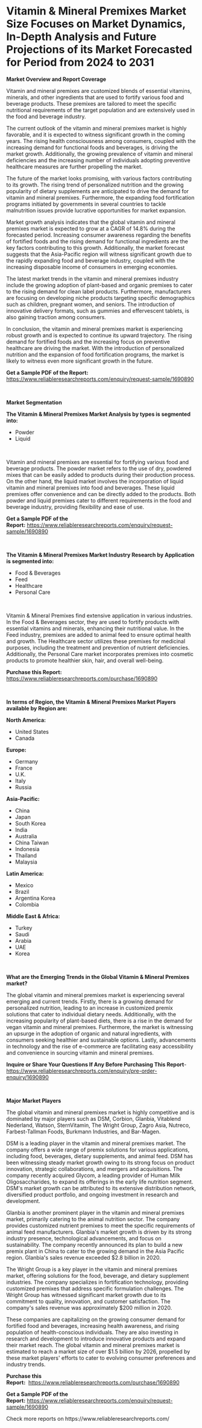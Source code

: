 <p><h1>Vitamin & Mineral Premixes Market Size Focuses on Market Dynamics, In-Depth Analysis and Future Projections of its Market Forecasted for Period from 2024 to 2031</h1></p><p><strong>Market Overview and Report Coverage</strong></p>
<p><p>Vitamin and mineral premixes are customized blends of essential vitamins, minerals, and other ingredients that are used to fortify various food and beverage products. These premixes are tailored to meet the specific nutritional requirements of the target population and are extensively used in the food and beverage industry.</p><p>The current outlook of the vitamin and mineral premixes market is highly favorable, and it is expected to witness significant growth in the coming years. The rising health consciousness among consumers, coupled with the increasing demand for functional foods and beverages, is driving the market growth. Additionally, the growing prevalence of vitamin and mineral deficiencies and the increasing number of individuals adopting preventive healthcare measures are further propelling the market.</p><p>The future of the market looks promising, with various factors contributing to its growth. The rising trend of personalized nutrition and the growing popularity of dietary supplements are anticipated to drive the demand for vitamin and mineral premixes. Furthermore, the expanding food fortification programs initiated by governments in several countries to tackle malnutrition issues provide lucrative opportunities for market expansion.</p><p>Market growth analysis indicates that the global vitamin and mineral premixes market is expected to grow at a CAGR of 14.8% during the forecasted period. Increasing consumer awareness regarding the benefits of fortified foods and the rising demand for functional ingredients are the key factors contributing to this growth. Additionally, the market forecast suggests that the Asia-Pacific region will witness significant growth due to the rapidly expanding food and beverage industry, coupled with the increasing disposable income of consumers in emerging economies.</p><p>The latest market trends in the vitamin and mineral premixes industry include the growing adoption of plant-based and organic premixes to cater to the rising demand for clean label products. Furthermore, manufacturers are focusing on developing niche products targeting specific demographics such as children, pregnant women, and seniors. The introduction of innovative delivery formats, such as gummies and effervescent tablets, is also gaining traction among consumers.</p><p>In conclusion, the vitamin and mineral premixes market is experiencing robust growth and is expected to continue its upward trajectory. The rising demand for fortified foods and the increasing focus on preventive healthcare are driving the market. With the introduction of personalized nutrition and the expansion of food fortification programs, the market is likely to witness even more significant growth in the future.</p></p>
<p><strong>Get a Sample PDF of the Report:</strong> <a href="https://www.reliableresearchreports.com/enquiry/request-sample/1690890">https://www.reliableresearchreports.com/enquiry/request-sample/1690890</a></p>
<p>&nbsp;</p>
<p><strong>Market Segmentation</strong></p>
<p><strong>The Vitamin & Mineral Premixes Market Analysis by types is segmented into:</strong></p>
<p><ul><li>Powder</li><li>Liquid</li></ul></p>
<p>&nbsp;</p>
<p><p>Vitamin and mineral premixes are essential for fortifying various food and beverage products. The powder market refers to the use of dry, powdered mixes that can be easily added to products during their production process. On the other hand, the liquid market involves the incorporation of liquid vitamin and mineral premixes into food and beverages. These liquid premixes offer convenience and can be directly added to the products. Both powder and liquid premixes cater to different requirements in the food and beverage industry, providing flexibility and ease of use.</p></p>
<p><strong>Get a Sample PDF of the Report:</strong>&nbsp;<a href="https://www.reliableresearchreports.com/enquiry/request-sample/1690890">https://www.reliableresearchreports.com/enquiry/request-sample/1690890</a></p>
<p>&nbsp;</p>
<p><strong>The Vitamin & Mineral Premixes Market Industry Research by Application is segmented into:</strong></p>
<p><ul><li>Food & Beverages</li><li>Feed</li><li>Healthcare</li><li>Personal Care</li></ul></p>
<p>&nbsp;</p>
<p><p>Vitamin & Mineral Premixes find extensive application in various industries. In the Food & Beverages sector, they are used to fortify products with essential vitamins and minerals, enhancing their nutritional value. In the Feed industry, premixes are added to animal feed to ensure optimal health and growth. The Healthcare sector utilizes these premixes for medicinal purposes, including the treatment and prevention of nutrient deficiencies. Additionally, the Personal Care market incorporates premixes into cosmetic products to promote healthier skin, hair, and overall well-being.</p></p>
<p><strong>Purchase this Report:</strong>&nbsp; <a href="https://www.reliableresearchreports.com/purchase/1690890">https://www.reliableresearchreports.com/purchase/1690890</a></p>
<p>&nbsp;</p>
<p><strong>In terms of Region, the Vitamin & Mineral Premixes Market Players available by Region are:</strong></p>
<p>
    <p> <strong> North America: </strong>
        <ul>
            <li>United States</li>
            <li>Canada</li>
        </ul>
        </p> 
    <p> <strong> Europe: </strong>
        <ul>
            <li>Germany</li>
            <li>France</li>
            <li>U.K.</li>
            <li>Italy</li>
            <li>Russia</li>
        </ul>
        </p> 
    <p> <strong> Asia-Pacific: </strong>
        <ul>
            <li>China</li>
            <li>Japan</li>
            <li>South Korea</li>
            <li>India</li>
            <li>Australia</li>
            <li>China Taiwan</li>
            <li>Indonesia</li>
            <li>Thailand</li>
            <li>Malaysia</li>
        </ul>
        </p> 
    <p> <strong> Latin America: </strong>
        <ul>
            <li>Mexico</li>
            <li>Brazil</li>
            <li>Argentina Korea</li>
            <li>Colombia</li>
        </ul>
        </p> 
    <p> <strong> Middle East & Africa: </strong>
        <ul>
            <li>Turkey</li>
            <li>Saudi</li>
            <li>Arabia</li>
            <li>UAE</li>
            <li>Korea</li>
        </ul>
    </p>
    </p>
<p>&nbsp;</p>
<p><strong>What are the Emerging Trends in the Global Vitamin & Mineral Premixes market?</strong></p>
<p><p>The global vitamin and mineral premixes market is experiencing several emerging and current trends. Firstly, there is a growing demand for personalized nutrition, leading to an increase in customized premix solutions that cater to individual dietary needs. Additionally, with the increasing popularity of plant-based diets, there is a rise in the demand for vegan vitamin and mineral premixes. Furthermore, the market is witnessing an upsurge in the adoption of organic and natural ingredients, with consumers seeking healthier and sustainable options. Lastly, advancements in technology and the rise of e-commerce are facilitating easy accessibility and convenience in sourcing vitamin and mineral premixes.</p></p>
<p><strong>Inquire or Share Your Questions If Any Before Purchasing This Report</strong>- <a href="https://www.reliableresearchreports.com/enquiry/pre-order-enquiry/1690890">https://www.reliableresearchreports.com/enquiry/pre-order-enquiry/1690890</a></p>
<p>&nbsp;</p>
<p><strong>Major Market Players</strong></p>
<p><p>The global vitamin and mineral premixes market is highly competitive and is dominated by major players such as DSM, Corbion, Glanbia, Vitablend Nederland, Watson, SternVitamin, The Wright Group, Zagro Asia, Nutreco, Farbest-Tallman Foods, Burkmann Industries, and Bar-Magen.</p><p>DSM is a leading player in the vitamin and mineral premixes market. The company offers a wide range of premix solutions for various applications, including food, beverages, dietary supplements, and animal feed. DSM has been witnessing steady market growth owing to its strong focus on product innovation, strategic collaborations, and mergers and acquisitions. The company recently acquired Glycom, a leading provider of Human Milk Oligosaccharides, to expand its offerings in the early life nutrition segment. DSM's market growth can be attributed to its extensive distribution network, diversified product portfolio, and ongoing investment in research and development.</p><p>Glanbia is another prominent player in the vitamin and mineral premixes market, primarily catering to the animal nutrition sector. The company provides customized nutrient premixes to meet the specific requirements of animal feed manufacturers. Glanbia's market growth is driven by its strong industry presence, technological advancements, and focus on sustainability. The company recently announced its plan to build a new premix plant in China to cater to the growing demand in the Asia Pacific region. Glanbia's sales revenue exceeded $2.8 billion in 2020.</p><p>The Wright Group is a key player in the vitamin and mineral premixes market, offering solutions for the food, beverage, and dietary supplement industries. The company specializes in fortification technology, providing customized premixes that address specific formulation challenges. The Wright Group has witnessed significant market growth due to its commitment to quality, innovation, and customer satisfaction. The company's sales revenue was approximately $200 million in 2020.</p><p>These companies are capitalizing on the growing consumer demand for fortified food and beverages, increasing health awareness, and rising population of health-conscious individuals. They are also investing in research and development to introduce innovative products and expand their market reach. The global vitamin and mineral premixes market is estimated to reach a market size of over $1.5 billion by 2026, propelled by these market players' efforts to cater to evolving consumer preferences and industry trends.</p></p>
<p><strong>Purchase this Report:</strong>&nbsp;&nbsp;<a href="https://www.reliableresearchreports.com/purchase/1690890">https://www.reliableresearchreports.com/purchase/1690890</a></p>
<p></p>
<p><strong>Get a Sample PDF of the Report:</strong>&nbsp;<a href="https://www.reliableresearchreports.com/enquiry/request-sample/1690890">https://www.reliableresearchreports.com/enquiry/request-sample/1690890</a></p>
<p>Check more reports on https://www.reliableresearchreports.com/</p>